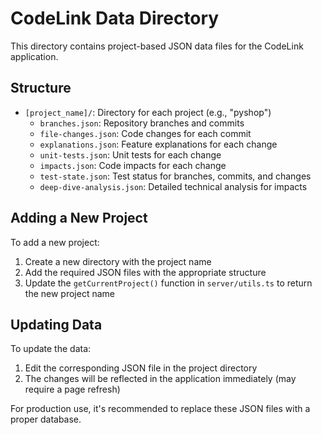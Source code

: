 # CodeLink Data Directory

This directory contains project-based JSON data files for the CodeLink application.

## Structure

- `[project_name]/`: Directory for each project (e.g., "pyshop")
  - `branches.json`: Repository branches and commits
  - `file-changes.json`: Code changes for each commit
  - `explanations.json`: Feature explanations for each change
  - `unit-tests.json`: Unit tests for each change
  - `impacts.json`: Code impacts for each change
  - `test-state.json`: Test status for branches, commits, and changes
  - `deep-dive-analysis.json`: Detailed technical analysis for impacts

## Adding a New Project

To add a new project:

1. Create a new directory with the project name
2. Add the required JSON files with the appropriate structure
3. Update the `getCurrentProject()` function in `server/utils.ts` to return the new project name

## Updating Data

To update the data:

1. Edit the corresponding JSON file in the project directory
2. The changes will be reflected in the application immediately (may require a page refresh)

For production use, it's recommended to replace these JSON files with a proper database.

